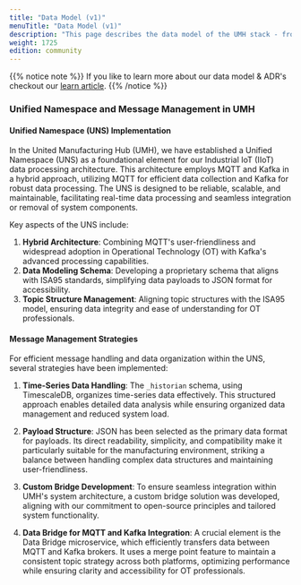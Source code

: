 ```yaml
---
title: "Data Model (v1)"
menuTitle: "Data Model (v1)"
description: "This page describes the data model of the UMH stack - from the message payloads up to database tables."
weight: 1725
edition: community
---
```


{{% notice note %}}
If you like to learn more about our data model & ADR's checkout our [learn article](https://learn.umh.app/lesson/data-modeling-in-the-unified-namespace-mqtt-kafka/).
{{% /notice %}}

### Unified Namespace and Message Management in UMH

#### Unified Namespace (UNS) Implementation

In the United Manufacturing Hub (UMH), we have established a Unified Namespace (UNS) as a foundational element for our Industrial IoT (IIoT) data processing architecture. This architecture employs MQTT and Kafka in a hybrid approach, utilizing MQTT for efficient data collection and Kafka for robust data processing. The UNS is designed to be reliable, scalable, and maintainable, facilitating real-time data processing and seamless integration or removal of system components.

Key aspects of the UNS include:
1. **Hybrid Architecture**: Combining MQTT's user-friendliness and widespread adoption in Operational Technology (OT) with Kafka's advanced processing capabilities.
2. **Data Modeling Schema**: Developing a proprietary schema that aligns with ISA95 standards, simplifying data payloads to JSON format for accessibility.
3. **Topic Structure Management**: Aligning topic structures with the ISA95 model, ensuring data integrity and ease of understanding for OT professionals.

#### Message Management Strategies

For efficient message handling and data organization within the UNS, several strategies have been implemented:

1. **Time-Series Data Handling**: The `_historian` schema, using TimescaleDB, organizes time-series data effectively. This structured approach enables detailed data analysis while ensuring organized data management and reduced system load.

2. **Payload Structure**: JSON has been selected as the primary data format for payloads. Its direct readability, simplicity, and compatibility make it particularly suitable for the manufacturing environment, striking a balance between handling complex data structures and maintaining user-friendliness.

3. **Custom Bridge Development**: To ensure seamless integration within UMH's system architecture, a custom bridge solution was developed, aligning with our commitment to open-source principles and tailored system functionality.

4. **Data Bridge for MQTT and Kafka Integration**: A crucial element is the Data Bridge microservice, which efficiently transfers data between MQTT and Kafka brokers. It uses a merge point feature to maintain a consistent topic strategy across both platforms, optimizing performance while ensuring clarity and accessibility for OT professionals.
